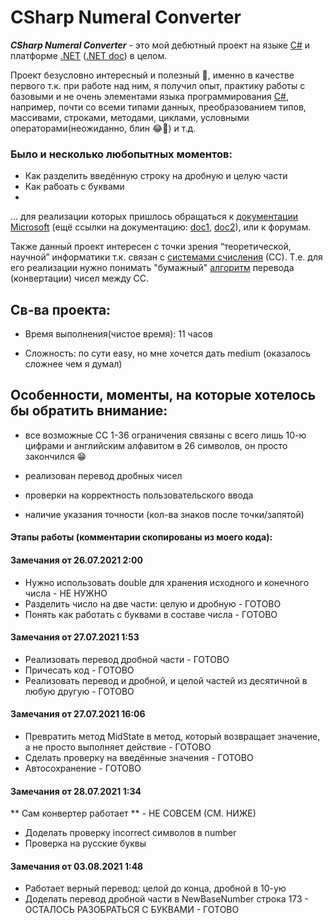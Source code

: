 # CSharp Numeral Converter
***CSharp Numeral Converter*** - это мой дебютный проект на языке [C#](https://ru.wikipedia.org/wiki/C_Sharp) и платформе [.NET](https://en.wikipedia.org/wiki/.NET_Framework) ([.NET doc](https://docs.microsoft.com/en-us/dotnet/)) в целом.

Проект безусловно интересный и полезный 📌, именно в качестве первого т.к. при работе над ним, я получил опыт, практику работы с базовыми и не очень элементами языка программирования [C#](https://docs.microsoft.com/en-us/dotnet/csharp/), например, почти со всеми типами данных, преобразованием типов, массивами, строками, методами, циклами, условными операторами(неожиданно, блин 😂🤣) и т.д. 

### Было и несколько любопытных моментов: 

* Как разделить введённую строку на дробную и целую части
* Как рабоать с буквами
* 
... для реализации которых пришлось обращаться к [документации Microsoft](https://docs.microsoft.com/en-us/dotnet/csharp/) (ещё ссылки на документацию: [doc1](https://docs.microsoft.com/en-us/dotnet/csharp/programming-guide/), [doc2](https://docs.microsoft.com/en-us/dotnet/csharp/language-reference/)), или к форумам. 

Также данный проект интересен с точки зрения “теоретической, научной” информатики т.к. связан с [системами счисления](https://ru.wikipedia.org/wiki/%D0%A1%D0%B8%D1%81%D1%82%D0%B5%D0%BC%D0%B0_%D1%81%D1%87%D0%B8%D1%81%D0%BB%D0%B5%D0%BD%D0%B8%D1%8F) (СС). Т.е. для его реализации нужно понимать "бумажный" [алгоритм](https://ege-study.ru/ege-informatika/sistemy-schisleniya-perevod-iz-odnoj-sistemy-v-druguyu/) перевода (конвертации) чисел между СС. 

## Св-ва проекта:
* Время выполнения(чистое время): 11 часов

* Сложность: по сути easy, но мне хочется дать medium (оказалось сложнее чем я думал)

## Особенности, моменты, на которые хотелось бы обратить внимание: 

* все возможные СС 1-36 ограничения связаны с всего лишь 10-ю цифрами и английским алфавитом в 26 символов, он просто закончился 😁

* реализован перевод дробных чисел

* проверки на корректность пользовательского ввода

* наличие указания точности (кол-ва знаков после точки/запятой)

#### Этапы работы (комментарии скопированы из моего кода):

#### Замечания от 26.07.2021 2:00
 * Нужно использовать double для хранения исходного и конечного числа - НЕ НУЖНО
 * Разделить число на две части: целую и дробную - ГОТОВО
 * Понять как работать с буквами в составе числа - ГОТОВО
 

#### Замечания от 27.07.2021 1:53
 * Реализовать перевод дробной части - ГОТОВО
 * Причесать код - ГОТОВО
 * Реализовать перевод и дробной, и целой частей из десятичной в любую другую - ГОТОВО


#### Замечания от 27.07.2021 16:06
 * Превратить метод MidState в метод, который возвращает значение, а не просто выполняет действие - ГОТОВО
 * Сделать проверку на введённые значения - ГОТОВО
 * Автосохранение - ГОТОВО


#### Замечания от 28.07.2021 1:34
 ** Сам конвертер работает ** - НЕ СОВСЕМ (СМ. НИЖЕ)
 * Доделать проверку incorrect символов в number
 * Проверка на русские буквы


#### Замечания от 03.08.2021 1:48
 * Работает верный перевод: целой до конца, дробной в 10-ую
 * Доделать перевод дробной части в NewBaseNumber строка 173 - ОСТАЛОСЬ РАЗОБРАТЬСЯ С БУКВАМИ - ГОТОВО


